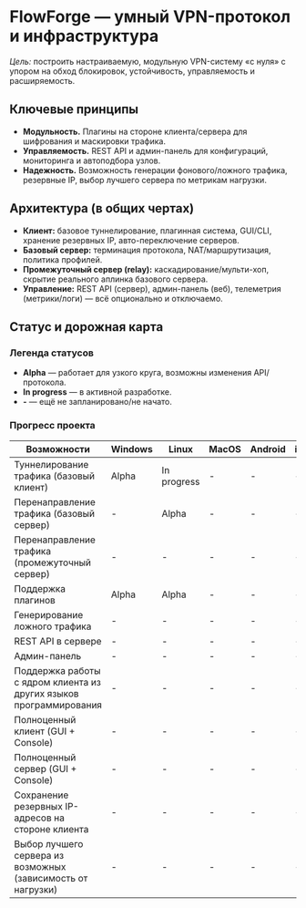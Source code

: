 # FlowForge — умный VPN-протокол и инфраструктура

_Цель:_ построить настраиваемую, модульную VPN-систему «с нуля» с упором на обход блокировок, устойчивость, управляемость и расширяемость.

## Ключевые принципы

- **Модульность.** Плагины на стороне клиента/сервера для шифрования и маскировки трафика.
- **Управляемость.** REST API и админ-панель для конфигураций, мониторинга и автоподбора узлов.
- **Надежность.** Возможность генерации фонового/ложного трафика, резервные IP, выбор лучшего сервера по метрикам нагрузки.

## Архитектура (в общих чертах)

- **Клиент:** базовое туннелирование, плагинная система, GUI/CLI, хранение резервных IP, авто-переключение серверов.
- **Базовый сервер:** терминация протокола, NAT/маршрутизация, политика профилей.
- **Промежуточный сервер (relay):** каскадирование/мульти-хоп, скрытие реального аплинка базового сервера.
- **Управление:** REST API (сервер), админ-панель (веб), телеметрия (метрики/логи) — всё опционально и отключаемо.

## Статус и дорожная карта

### Легенда статусов
- **Alpha** — работает для узкого круга, возможны изменения API/протокола.
- **In progress** — в активной разработке.
- **-** — ещё не запланировано/не начато.

### Прогресс проекта

| Возможности                                                        | Windows | Linux       | MacOS | Android | iOS |
|--------------------------------------------------------------------|---------|-------------|-------|---------|-----|
| Туннелирование трафика (базовый клиент)                            | Alpha   | In progress | -     | -       | -   |
| Перенаправление трафика (базовый сервер)                           | -       | Alpha       | -     | -       | -   |
| Перенаправление трафика (промежуточный сервер)                     | -       | -           | -     | -       | -   |
| Поддержка плагинов                                                 | Alpha   | Alpha       | -     | -       | -   |
| Генерирование ложного трафика                                      | -       | -           | -     | -       | -   |
| REST API в сервере                                                 | -       | -           | -     | -       | -   |
| Админ-панель                                                       | -       | -           | -     | -       | -   |
| Поддержка работы с ядром клиента из других языков программирования | -       | -           | -     | -       | -   |
| Полноценный клиент (GUI + Console)                                 | -       | -           | -     | -       | -   |
| Полноценный сервер (GUI + Console)                                 | -       | -           | -     | -       | -   |
| Сохранение резервных IP-адресов на стороне клиента                 | -       | -           | -     | -       | -   |
| Выбор лучшего сервера из возможных (зависимость от нагрузки)       | -       | -           | -     | -       | -   |

